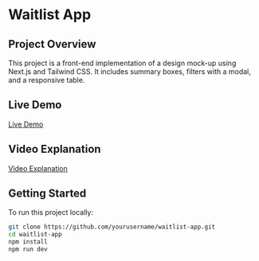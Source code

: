 # Waitlist App

## Project Overview
This project is a front-end implementation of a design mock-up using Next.js and Tailwind CSS. It includes summary boxes, filters with a modal, and a responsive table.

## Live Demo
[Live Demo](https://dashboard-nextjs-jxeiu7sww-sudhanshu-singhs-projects-a124d11b.vercel.app/)

## Video Explanation
[Video Explanation](https://your-video-link)

## Getting Started
To run this project locally:
```bash
git clone https://github.com/yourusername/waitlist-app.git
cd waitlist-app
npm install
npm run dev

